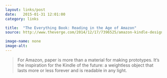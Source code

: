 ```yaml
---
layout: links/post
date:   2015-01-31 12:01:00
category: links

title:  "The Everything Book: Reading in the Age of Amazon"
source: http://www.theverge.com/2014/12/17/7396525/amazon-kindle-design-lab-audible-hachette

image-name: none 
image-alt:
---
```


>For Amazon, paper is more than a material for making prototypes. It’s the inspiration for the Kindle of the future: a weightless object that lasts more or less forever and is readable in any light.